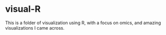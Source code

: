 # visual-R
This is a folder of visualization using R, with a focus on omics, and amazing visualizations I came across.
